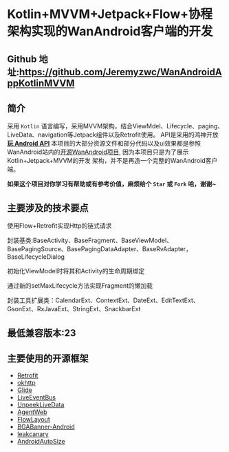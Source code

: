 # Kotlin+MVVM+Jetpack+Flow+协程架构实现的WanAndroid客户端的开发

## Github 地址:https://github.com/Jeremyzwc/WanAndroidAppKotlinMVVM

## 简介

采用 `Kotlin` 语言编写，采用MVVM架构，结合ViewMdel、Lifecycle、paging、LiveData、navigation等Jetpack组件以及Retrofit使用。
API是采用的鸿神开放[**玩 Android API**](http://www.wanandroid.com/blog/show/2)
本项目的大部分资源文件和部分代码以及ui效果都是参照WanAndroid站内的[开源WanAndroid项目](https://github.com/iceCola7/WanAndroid), 因为本项目只是为了展示Kotlin+Jetpack+MVVM的开发
架构，并不是再造一个完整的WanAndroid客户端。

**如果这个项目对你学习有帮助或有参考价值，麻烦给个 `Star` 或 `Fork` 哈，谢谢~**

## 主要涉及的技术要点

使用Flow+Retrofit实现Http的链式请求

封装基类:BaseActivity、BaseFragment、BaseViewModel、BasePagingSource、BasePagingDataAdapter、BaseRvAdapter，BaseLifecycleDialog

初始化ViewModel时将其和Activity的生命周期绑定

通过新的setMaxLifecycle方法实现Fragment的懒加载

封装工具扩展类：CalendarExt、ContextExt、DateExt、EditTextExt、GsonExt、RxJavaExt、StringExt、SnackbarExt

## 最低兼容版本:23

## 主要使用的开源框架

- [Retrofit](https://github.com/square/retrofit)
- [okhttp](https://github.com/square/okhttp)
- [Glide](https://github.com/bumptech/glide)
- [LiveEventBus](https://github.com/JeremyLiao/LiveEventBus)
- [UnpeekLiveData](https://github.com/KunMinX/UnPeek-LiveData)
- [AgentWeb](https://github.com/Justson/AgentWeb)
- [FlowLayout](https://github.com/hongyangAndroid/FlowLayout)
- [BGABanner-Android](https://github.com/bingoogolapple/BGABanner-Android)
- [leakcanary](https://github.com/square/leakcanary)
- [AndroidAutoSize](https://github.com/JessYanCoding/AndroidAutoSize)

